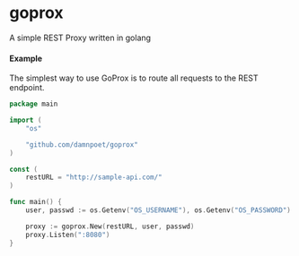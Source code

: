 # goprox
A simple REST Proxy written in golang

#### Example

The simplest way to use GoProx is to route all requests to the REST endpoint.

```go
package main

import (
	"os"

	"github.com/damnpoet/goprox"
)

const (
	restURL = "http://sample-api.com/"
)

func main() {
	user, passwd := os.Getenv("OS_USERNAME"), os.Getenv("OS_PASSWORD")

	proxy := goprox.New(restURL, user, passwd)
	proxy.Listen(":8080")
}

```
